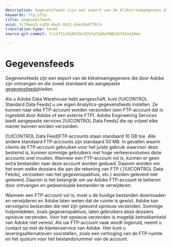 ```yaml
---
description: Gegevensfeeds zijn een export van de klikstreamgegevens die door Adobe zijn ontvangen en die zowel standaard als aangepaste gegevensfeeds bieden.
keywords: ftp;sftp
title: Gegevensfeeds
uuid: 3c70eea3-ca59-4aa5-9b11-64e1bb677bfa
translation-type: tm+mt
source-git-commit: fc14751c810019c5257a23a8a598b16f42ed10ee

---
```



# Gegevensfeeds

Gegevensfeeds zijn een export van de klikstreamgegevens die door Adobe zijn ontvangen en die zowel standaard als aangepaste [gegevensfeeds](/help/export/analytics-data-feed/data-feed-overview.md)bieden.

Als u Adobe Data Warehouse hebt aangeschaft, kunt [!UICONTROL Standard Data Feeds] u uw eigen Analytics-gegevensfeeds instellen. Ze kunnen naar elke FTP-account worden verzonden (een FTP-account dat is ingesteld door Adobe of een externe FTP). Adobe Engineering Services biedt aangepaste services [!UICONTROL Data Feeds] die op vrijwel elke manier kunnen worden verzonden.

[!UICONTROL Data Feed]FTP-accounts staan standaard 10 GB toe. Alle andere standaard FTP-accounts zijn standaard 50 MB. In gevallen waarin clients de FTP-account gebruiken voor het juiste gebruik waarvoor deze bestemd is, kunnen sommige gebruikers met hoge verkeersvolumes deze accounts snel invullen. Wanneer een FTP-account vol is, kunnen er geen extra bestanden naar deze account worden geduwd. Daarom worden om het even welke dossiers die aan die rekening van FTP ( [!UICONTROL Data Feeds], verzoeken van het gegevenspakhuis, etc.) worden geleverd niet geleverd. Daarom is het belangrijk om uw Adobe FTP-account te beheren door ontvangen en gedownloade bestanden te verwijderen.

Wanneer een FTP-account vol is, moet u de huidige bestanden downloaden en verwijderen en Adobe laten weten dat de ruimte is gewist. Adobe kan vervolgens bestanden die niet zijn geleverd opnieuw verzenden. Sommige hulpmiddelen, zoals gegevenspakhuis, laten gebruikers deze dossiers opnieuw verzenden. Voor het opnieuw verzenden is mogelijk betrokkenheid van Adobe niet vereist. Als uw FTP-account vaak wordt ingevuld, neemt u contact op met de klantenservice van Adobe. Hier kunt u leveringsalternatieven voorstellen, zoals een verhoging van de FTP-ruimte en het quotum voor het bestandsnummer van de account.
